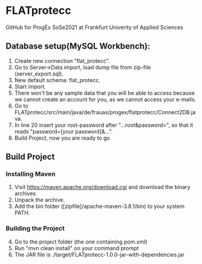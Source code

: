 # FLATprotecc
GitHub for ProgEx SoSe2021 at Frankfurt Univerity of Applied Sciences

## Database setup(MySQL Workbench): 
1. Create new connection "flat_protecc".
2. Go to Server->Data import, load dump file from zip-file (server_export.sql).
3. New default schema: flat_protecc.
4. Start import.
5. There won't be any sample data that you will be able to access because we cannot create an account for you, as we cannot access your e-mails.
6. Go to FLATprotecc/src/main/java/de/frauas/progex/flatprotecc/Connect2DB.java.
7. In line 20 insert your root-password after "...root&password=", so that it reads "password=[your password]&...".
8. Build Project, now you are ready to go

## Build Project
### Installing Maven
1. Visit https://maven.apache.org/download.cgi and download the binary archives
2. Unpack the archive.
3. Add the bin folder ([zipfile]/apache-maven-3.8.1/bin) to your system PATH.
### Building the Project
4. Go to the project folder (the one containing pom.xml)
5. Run "mvn clean install" on your command prompt
6. The JAR file is ./target/FLATprotecc-1.0.0-jar-with-dependencies.jar

